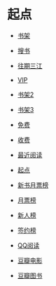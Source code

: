 # 起点


<div id = "首"></div>
<script src = "../js/首.js"></script>


* [书架](https://my.qidian.com/bookcase/)



* [搜书](https://www.qidian.com/soushu/)
* [往期三江](https://www.qidian.com/book/sanjiang/)


* [VIP](https://my.qidian.com/bookcase/0)
* [书架2](https://my.qidian.com/bookcase/2)
* [书架3](https://my.qidian.com/bookcase/3)


* [免费](https://m.qidian.com/bookshelf/my?gid=14159146)
* [收费](https://m.qidian.com/bookshelf/my?gid=14159147)


* [最近阅读](https://m.qidian.com/bookshelf/history)
* [起点](https://www.qidian.com/)


* [新书月票榜](https://www.qidian.com/rank/yuepiao/chn0/month/)
* [月票榜](https://m.qidian.com/rank/yuepiao/)
* [新人榜](https://m.qidian.com/rank/newauthor/)
* [签约榜](https://m.qidian.com/rank/sign/)


* [QQ阅读](https://ubook.reader.qq.com/)


* [豆瓣电影](https://m.douban.com/movie/)
* [豆瓣图书](https://m.douban.com/book/)


<div id = "cmfu_book"></div>
<script src = "../js/起点.js"></script>
